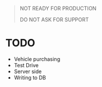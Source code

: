 > NOT READY FOR PRODUCTION
> 
> DO NOT ASK FOR SUPPORT

# TODO

- Vehicle purchasing
- Test Drive
- Server side
- Writing to DB
